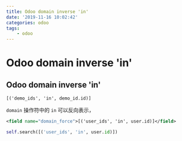 ```yaml
---
title: Odoo domain inverse 'in'
date: '2019-11-16 10:02:42'
categories: odoo
tags:
    - odoo
---
```


# Odoo domain inverse 'in'

## Odoo domain inverse 'in'

`[('demo_ids', 'in', demo_id.id)]`

`domain` 操作符中的 `in` 可以反向表示，

```xml
<field name="domain_force">[('user_ids', 'in', user.id)]</field>
```

```python
self.search([('user_ids', 'in', user.id)])
```
